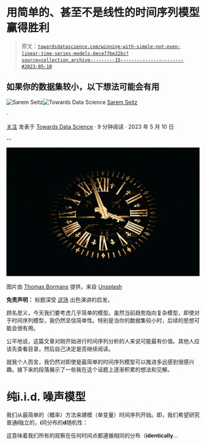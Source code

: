 # 用简单的、甚至不是线性的时间序列模型赢得胜利

> 原文：[`towardsdatascience.com/winning-with-simple-not-even-linear-time-series-models-6ece77be22bc?source=collection_archive---------15-----------------------#2023-05-10`](https://towardsdatascience.com/winning-with-simple-not-even-linear-time-series-models-6ece77be22bc?source=collection_archive---------15-----------------------#2023-05-10)

## 如果你的数据集较小，以下想法可能会有用

[](https://sarem-seitz.medium.com/?source=post_page-----6ece77be22bc--------------------------------)![Sarem Seitz](https://sarem-seitz.medium.com/?source=post_page-----6ece77be22bc--------------------------------)[](https://towardsdatascience.com/?source=post_page-----6ece77be22bc--------------------------------)![Towards Data Science](https://towardsdatascience.com/?source=post_page-----6ece77be22bc--------------------------------) [Sarem Seitz](https://sarem-seitz.medium.com/?source=post_page-----6ece77be22bc--------------------------------)

·

[关注](https://medium.com/m/signin?actionUrl=https%3A%2F%2Fmedium.com%2F_%2Fsubscribe%2Fuser%2F8f6d033b1a40&operation=register&redirect=https%3A%2F%2Ftowardsdatascience.com%2Fwinning-with-simple-not-even-linear-time-series-models-6ece77be22bc&user=Sarem+Seitz&userId=8f6d033b1a40&source=post_page-8f6d033b1a40----6ece77be22bc---------------------post_header-----------) 发表于 [Towards Data Science](https://towardsdatascience.com/?source=post_page-----6ece77be22bc--------------------------------) · 9 分钟阅读 · 2023 年 5 月 10 日[](https://medium.com/m/signin?actionUrl=https%3A%2F%2Fmedium.com%2F_%2Fvote%2Ftowards-data-science%2F6ece77be22bc&operation=register&redirect=https%3A%2F%2Ftowardsdatascience.com%2Fwinning-with-simple-not-even-linear-time-series-models-6ece77be22bc&user=Sarem+Seitz&userId=8f6d033b1a40&source=-----6ece77be22bc---------------------clap_footer-----------)

--

[](https://medium.com/m/signin?actionUrl=https%3A%2F%2Fmedium.com%2F_%2Fbookmark%2Fp%2F6ece77be22bc&operation=register&redirect=https%3A%2F%2Ftowardsdatascience.com%2Fwinning-with-simple-not-even-linear-time-series-models-6ece77be22bc&source=-----6ece77be22bc---------------------bookmark_footer-----------)![](img/df6c32f54e340c91d39bddc987d1cca5.png)

图片由 [Thomas Bormans](https://unsplash.com/@thomasbormans?utm_source=unsplash&utm_medium=referral&utm_content=creditCopyText) 提供，来自 [Unsplash](https://unsplash.com/de/s/fotos/time?utm_source=unsplash&utm_medium=referral&utm_content=creditCopyText)

**免责声明：** 标题深受 [这场](https://www.youtube.com/watch?v=68ABAU_V8qI&pp=ygUad2lubmluZyB3aXRoIHNpbXBsZSBtb2RlbHM%3D&ref=sarem-seitz.com) 出色演讲的启发。

顾名思义，今天我们要考虑几乎简单的模型。虽然当前趋势指向复杂模型，即使对于时间序列模型，我仍然坚信简单性。特别是当你的数据集较小时，后续的思想可能会很有用。

公平地说，这篇文章对刚开始进行时间序列分析的人来说可能最有价值。其他人应该先查看目录，然后自己决定是否继续阅读。

就我个人而言，我仍然对即使是最简单的时间序列模型可以推进多远感到很感兴趣。接下来的段落展示了一些我在这个话题上逐渐积累的想法和见解。

# 纯**i**.i.d. 噪声模型

我们从最简单的（概率）方法来建模（单变量）时间序列开始。即，我们希望研究普通**i**独立的，**i**同分布的**d**随机性：

这意味着我们所有的观察在任何时间点都遵循相同的分布（**identically**...
